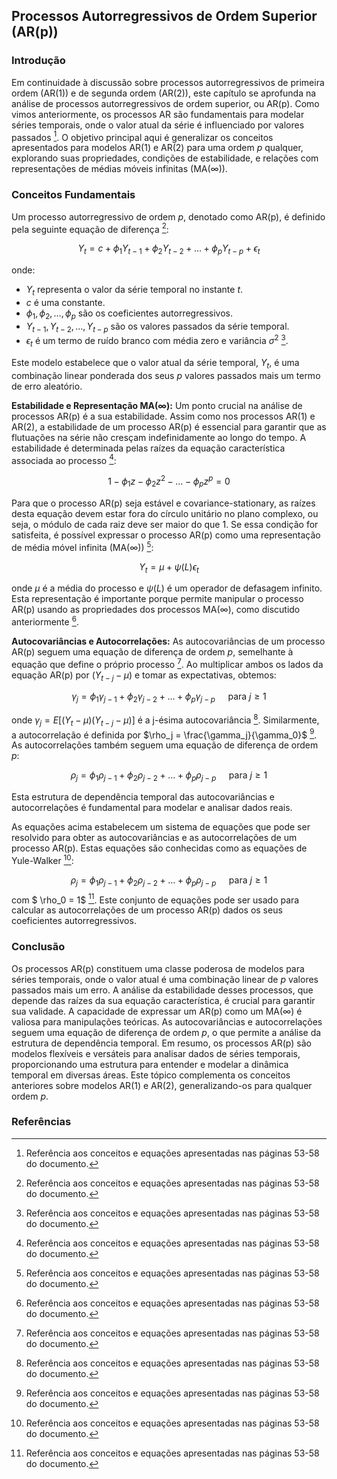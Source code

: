 ## Processos Autorregressivos de Ordem Superior (AR(p))

### Introdução
Em continuidade à discussão sobre processos autorregressivos de primeira ordem (AR(1)) e de segunda ordem (AR(2)), este capítulo se aprofunda na análise de processos autorregressivos de ordem superior, ou AR(p). Como vimos anteriormente, os processos AR são fundamentais para modelar séries temporais, onde o valor atual da série é influenciado por valores passados [^3]. O objetivo principal aqui é generalizar os conceitos apresentados para modelos AR(1) e AR(2) para uma ordem $p$ qualquer, explorando suas propriedades, condições de estabilidade, e relações com representações de médias móveis infinitas (MA(∞)).

### Conceitos Fundamentais
Um processo autorregressivo de ordem $p$, denotado como AR(p), é definido pela seguinte equação de diferença [^3]:

$$ Y_t = c + \phi_1 Y_{t-1} + \phi_2 Y_{t-2} + \ldots + \phi_p Y_{t-p} + \epsilon_t $$

onde:
- $Y_t$ representa o valor da série temporal no instante $t$.
- $c$ é uma constante.
- $\phi_1, \phi_2, \ldots, \phi_p$ são os coeficientes autorregressivos.
- $Y_{t-1}, Y_{t-2}, \ldots, Y_{t-p}$ são os valores passados da série temporal.
- $\epsilon_t$ é um termo de ruído branco com média zero e variância $\sigma^2$ [^3].

Este modelo estabelece que o valor atual da série temporal, $Y_t$, é uma combinação linear ponderada dos seus $p$ valores passados mais um termo de erro aleatório.

**Estabilidade e Representação MA(∞):**
Um ponto crucial na análise de processos AR(p) é a sua estabilidade. Assim como nos processos AR(1) e AR(2), a estabilidade de um processo AR(p) é essencial para garantir que as flutuações na série não cresçam indefinidamente ao longo do tempo. A estabilidade é determinada pelas raízes da equação característica associada ao processo [^3]:

$$ 1 - \phi_1z - \phi_2z^2 - \ldots - \phi_p z^p = 0 $$

Para que o processo AR(p) seja estável e covariance-stationary, as raízes desta equação devem estar fora do círculo unitário no plano complexo, ou seja, o módulo de cada raiz deve ser maior do que 1. Se essa condição for satisfeita, é possível expressar o processo AR(p) como uma representação de média móvel infinita (MA(∞)) [^3]:

$$ Y_t = \mu + \psi(L)\epsilon_t $$

onde $\mu$ é a média do processo e $\psi(L)$ é um operador de defasagem infinito. Esta representação é importante porque permite manipular o processo AR(p) usando as propriedades dos processos MA(∞), como discutido anteriormente [^3].

**Autocovariâncias e Autocorrelações:**
As autocovariâncias de um processo AR(p) seguem uma equação de diferença de ordem $p$, semelhante à equação que define o próprio processo [^3]. Ao multiplicar ambos os lados da equação AR(p) por $(Y_{t-j} - \mu)$ e tomar as expectativas, obtemos:

$$ \gamma_j = \phi_1 \gamma_{j-1} + \phi_2 \gamma_{j-2} + \ldots + \phi_p \gamma_{j-p}  \quad \text{ para } j \geq 1$$

onde $\gamma_j = E[(Y_t - \mu)(Y_{t-j} - \mu)]$ é a j-ésima autocovariância [^3].  Similarmente, a autocorrelação é definida por $\rho_j = \frac{\gamma_j}{\gamma_0}$ [^3]. As autocorrelações também seguem uma equação de diferença de ordem $p$:

$$ \rho_j = \phi_1 \rho_{j-1} + \phi_2 \rho_{j-2} + \ldots + \phi_p \rho_{j-p}  \quad \text{ para } j \geq 1$$

Esta estrutura de dependência temporal das autocovariâncias e autocorrelações é fundamental para modelar e analisar dados reais.

As equações acima estabelecem um sistema de equações que pode ser resolvido para obter as autocovariâncias e as autocorrelações de um processo AR(p).  Estas equações são conhecidas como as equações de Yule-Walker [^3]:

$$ \rho_j = \phi_1 \rho_{j-1} + \phi_2 \rho_{j-2} + \ldots + \phi_p \rho_{j-p} \quad \text{ para } j \geq 1$$
com $ \rho_0 = 1$ [^3]. Este conjunto de equações pode ser usado para calcular as autocorrelações de um processo AR(p) dados os seus coeficientes autorregressivos.

### Conclusão
Os processos AR(p) constituem uma classe poderosa de modelos para séries temporais, onde o valor atual é uma combinação linear de $p$ valores passados mais um erro. A análise da estabilidade desses processos, que depende das raízes da sua equação característica, é crucial para garantir sua validade. A capacidade de expressar um AR(p) como um MA(∞) é valiosa para manipulações teóricas. As autocovariâncias e autocorrelações seguem uma equação de diferença de ordem $p$, o que permite a análise da estrutura de dependência temporal. Em resumo, os processos AR(p) são modelos flexíveis e versáteis para analisar dados de séries temporais, proporcionando uma estrutura para entender e modelar a dinâmica temporal em diversas áreas. Este tópico complementa os conceitos anteriores sobre modelos AR(1) e AR(2), generalizando-os para qualquer ordem $p$.

### Referências
[^3]:  Referência aos conceitos e equações apresentadas nas páginas 53-58 do documento.
<!-- END -->
